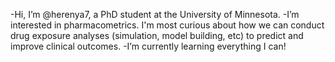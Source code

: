 -Hi, I’m @herenya7, a PhD student at the University of Minnesota.
-I’m interested in pharmacometrics. I'm most curious about how we can conduct drug exposure analyses (simulation, model building, etc) to predict and improve clinical outcomes.
-I’m currently learning everything I can!
